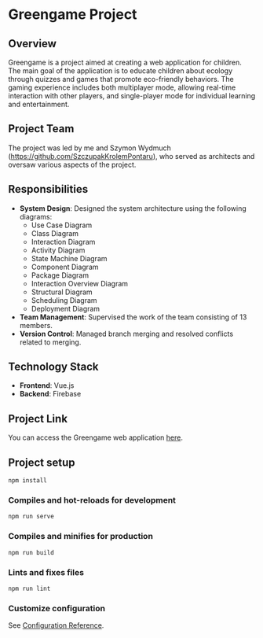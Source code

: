 # Greengame Project

## Overview
Greengame is a project aimed at creating a web application for children. The main goal of the application is to educate children about ecology through quizzes and games that promote eco-friendly behaviors. The gaming experience includes both multiplayer mode, allowing real-time interaction with other players, and single-player mode for individual learning and entertainment.

## Project Team
The project was led by me and Szymon Wydmuch (https://github.com/SzczupakKrolemPontaru), who served as architects and oversaw various aspects of the project.

## Responsibilities
- **System Design**: Designed the system architecture using the following diagrams:
  - Use Case Diagram
  - Class Diagram
  - Interaction Diagram
  - Activity Diagram
  - State Machine Diagram
  - Component Diagram
  - Package Diagram
  - Interaction Overview Diagram
  - Structural Diagram
  - Scheduling Diagram
  - Deployment Diagram
- **Team Management**: Supervised the work of the team consisting of 13 members.
- **Version Control**: Managed branch merging and resolved conflicts related to merging.

## Technology Stack
- **Frontend**: Vue.js
- **Backend**: Firebase

## Project Link
You can access the Greengame web application [here](https://green-game-8eaa6.web.app/gamechoose).

## Project setup
```
npm install
```

### Compiles and hot-reloads for development
```
npm run serve
```

### Compiles and minifies for production
```
npm run build
```

### Lints and fixes files
```
npm run lint
```

### Customize configuration
See [Configuration Reference](https://cli.vuejs.org/config/).
